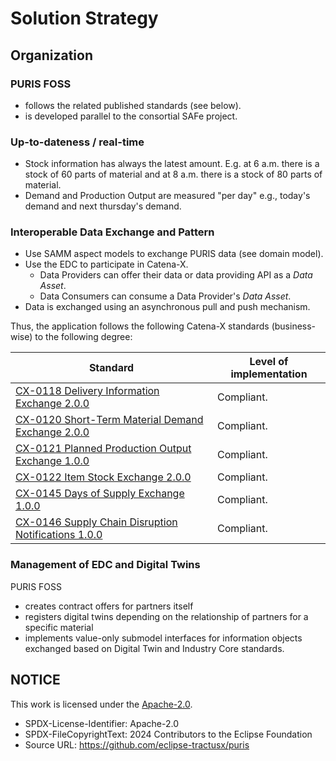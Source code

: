 # Solution Strategy

## Organization

### PURIS FOSS

- follows the related published standards (see below).
- is developed parallel to the consortial SAFe project.

### Up-to-dateness / real-time

- Stock information has always the latest amount. E.g. at 6 a.m. there is a stock of 60 parts of material and at 8 a.m.
  there is a stock of 80 parts of material.
- Demand and Production Output are measured "per day" e.g., today's demand and next thursday's demand.

### Interoperable Data Exchange and Pattern

- Use SAMM aspect models to exchange PURIS data (see domain model).
- Use the EDC to participate in Catena-X.
  - Data Providers can offer their data or data providing API as a _Data Asset_.
  - Data Consumers can consume a Data Provider's _Data Asset_.
- Data is exchanged using an asynchronous pull and push mechanism.

Thus, the application follows the following Catena-X standards (business-wise) to the following degree:

| Standard                                                                                                                                           | Level of implementation |
| -------------------------------------------------------------------------------------------------------------------------------------------------- | ----------------------- |
| [CX-0118 Delivery Information Exchange 2.0.0](https://catenax-ev.github.io/docs/next/standards/CX-0118-ActualDeliveryInformationExchange)          | Compliant.              |
| [CX-0120 Short-Term Material Demand Exchange 2.0.0](https://catenax-ev.github.io/docs/next/standards/CX-0120-ShortTermMaterialDemandExchange)      | Compliant.              |
| [CX-0121 Planned Production Output Exchange 1.0.0](https://catenax-ev.github.io/docs/next/standards/CX-0121-PlannedProductionOutputExchange)       | Compliant.              |
| [CX-0122 Item Stock Exchange 2.0.0](https://catenax-ev.github.io/docs/next/standards/CX-0122-ItemStockExchange)                                    | Compliant.              |
| [CX-0145 Days of Supply Exchange 1.0.0](https://catenax-ev.github.io/docs/next/standards/CX-0145-DaysofsupplyExchange)                             | Compliant.              |
| [CX-0146 Supply Chain Disruption Notifications 1.0.0](https://catenax-ev.github.io/docs/next/standards/CX-0146-SupplyChainDisruptionNotifications) | Compliant.              |

### Management of EDC and Digital Twins

PURIS FOSS

- creates contract offers for partners itself
- registers digital twins depending on the relationship of partners for a specific material
- implements value-only submodel interfaces for information objects exchanged based on Digital Twin and Industry Core
  standards.

## NOTICE

This work is licensed under the [Apache-2.0](https://www.apache.org/licenses/LICENSE-2.0).

- SPDX-License-Identifier: Apache-2.0
- SPDX-FileCopyrightText: 2024 Contributors to the Eclipse Foundation
- Source URL: https://github.com/eclipse-tractusx/puris
